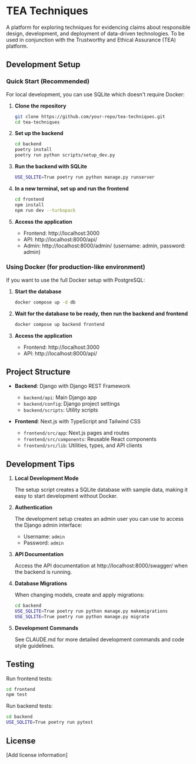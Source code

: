 # TEA Techniques

A platform for exploring techniques for evidencing claims about responsible design, development, and deployment of data-driven technologies. To be used in conjunction with the Trustworthy and Ethical Assurance (TEA) platform.

## Development Setup

### Quick Start (Recommended)

For local development, you can use SQLite which doesn't require Docker:

1. **Clone the repository**
   ```bash
   git clone https://github.com/your-repo/tea-techniques.git
   cd tea-techniques
   ```

2. **Set up the backend**
   ```bash
   cd backend
   poetry install
   poetry run python scripts/setup_dev.py
   ```

3. **Run the backend with SQLite**
   ```bash
   USE_SQLITE=True poetry run python manage.py runserver
   ```

4. **In a new terminal, set up and run the frontend**
   ```bash
   cd frontend
   npm install
   npm run dev --turbopack
   ```

5. **Access the application**
   - Frontend: http://localhost:3000
   - API: http://localhost:8000/api/
   - Admin: http://localhost:8000/admin/ (username: admin, password: admin)

### Using Docker (for production-like environment)

If you want to use the full Docker setup with PostgreSQL:

1. **Start the database**
   ```bash
   docker compose up -d db
   ```

2. **Wait for the database to be ready, then run the backend and frontend**
   ```bash
   docker compose up backend frontend
   ```

3. **Access the application**
   - Frontend: http://localhost:3000
   - API: http://localhost:8000/api/

## Project Structure

- **Backend**: Django with Django REST Framework
  - `backend/api`: Main Django app
  - `backend/config`: Django project settings
  - `backend/scripts`: Utility scripts

- **Frontend**: Next.js with TypeScript and Tailwind CSS
  - `frontend/src/app`: Next.js pages and routes
  - `frontend/src/components`: Reusable React components
  - `frontend/src/lib`: Utilities, types, and API clients

## Development Tips

1. **Local Development Mode**
   
   The setup script creates a SQLite database with sample data, making it easy to start development without Docker.

2. **Authentication**
   
   The development setup creates an admin user you can use to access the Django admin interface:
   - Username: `admin`
   - Password: `admin`

3. **API Documentation**
   
   Access the API documentation at http://localhost:8000/swagger/ when the backend is running.

4. **Database Migrations**
   
   When changing models, create and apply migrations:
   ```bash
   cd backend
   USE_SQLITE=True poetry run python manage.py makemigrations
   USE_SQLITE=True poetry run python manage.py migrate
   ```

5. **Development Commands**
   
   See CLAUDE.md for more detailed development commands and code style guidelines.

## Testing

Run frontend tests:
```bash
cd frontend
npm test
```

Run backend tests:
```bash
cd backend
USE_SQLITE=True poetry run pytest
```

## License

[Add license information]